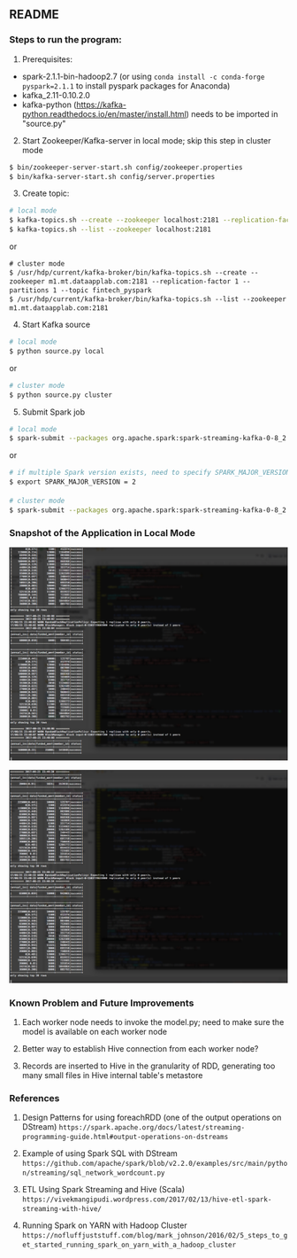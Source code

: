 ## README


### Steps to run the program:

1. Prerequisites:
* spark-2.1.1-bin-hadoop2.7 (or using `conda install -c conda-forge pyspark=2.1.1` to install pyspark packages for Anaconda)
* kafka_2.11-0.10.2.0
* kafka-python (https://kafka-python.readthedocs.io/en/master/install.html) needs to be imported in "source.py"
 
2. Start Zookeeper/Kafka-server in local mode; skip this step in cluster mode
```bash
$ bin/zookeeper-server-start.sh config/zookeeper.properties
$ bin/kafka-server-start.sh config/server.properties
```
 
3. Create topic:
```bash
# local mode
$ kafka-topics.sh --create --zookeeper localhost:2181 --replication-factor 1 --partitions 1 --topic fintech_pyspark
$ kafka-topics.sh --list --zookeeper localhost:2181
```
or 

```
# cluster mode
$ /usr/hdp/current/kafka-broker/bin/kafka-topics.sh --create --zookeeper m1.mt.dataapplab.com:2181 --replication-factor 1 --partitions 1 --topic fintech_pyspark
$ /usr/hdp/current/kafka-broker/bin/kafka-topics.sh --list --zookeeper m1.mt.dataapplab.com:2181
```
 
4. Start Kafka source
```bash
# local mode
$ python source.py local
```

or 

```bash
# cluster mode
$ python source.py cluster
```
 
5. Submit Spark job
```bash
# local mode
$ spark-submit --packages org.apache.spark:spark-streaming-kafka-0-8_2.11:2.0.1 streaming.py local fintech_pyspark
```

or

``````bash
# if multiple Spark version exists, need to specify SPARK_MAJOR_VERSION
$ export SPARK_MAJOR_VERSION = 2

# cluster mode
$ spark-submit --packages org.apache.spark:spark-streaming-kafka-0-8_2.11:2.0.1 --master yarn --deploy-mode cluster streaming.py cluster fintech_pyspark
``````

### Snapshot of the Application in Local Mode

![Snapshot 1](image/snapshot_1.png)

![Snapshot 2](image/snapshot_2.png)


### Known Problem and Future Improvements

1. Each worker node needs to invoke the model.py; need to make sure the model is available on each worker node

2. Better way to establish Hive connection from each worker node?

3. Records are inserted to Hive in the granularity of RDD, generating too many small files in Hive internal table's metastore


### References

1. Design Patterns for using foreachRDD (one of the output operations on DStream)
`https://spark.apache.org/docs/latest/streaming-programming-guide.html#output-operations-on-dstreams`

2. Example of using Spark SQL with DStream
`https://github.com/apache/spark/blob/v2.2.0/examples/src/main/python/streaming/sql_network_wordcount.py`

3. ETL Using Spark Streaming and Hive (Scala)
`https://vivekmangipudi.wordpress.com/2017/02/13/hive-etl-spark-streaming-with-hive/`

4. Running Spark on YARN with Hadoop Cluster
`https://nofluffjuststuff.com/blog/mark_johnson/2016/02/5_steps_to_get_started_running_spark_on_yarn_with_a_hadoop_cluster`